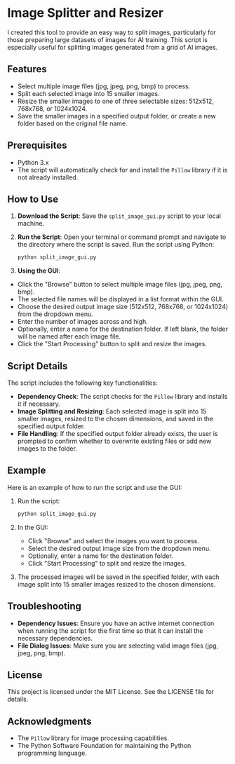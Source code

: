 # Image Splitter and Resizer

I created this tool to provide an easy way to split images, particularly for those preparing large datasets of images for AI training. This script is especially useful for splitting images generated from a grid of AI images.

## Features

- Select multiple image files (jpg, jpeg, png, bmp) to process.
- Split each selected image into 15 smaller images.
- Resize the smaller images to one of three selectable sizes: 512x512, 768x768, or 1024x1024.
- Save the smaller images in a specified output folder, or create a new folder based on the original file name.

## Prerequisites

- Python 3.x
- The script will automatically check for and install the `Pillow` library if it is not already installed.

## How to Use

1. **Download the Script**: Save the `split_image_gui.py` script to your local machine.

2. **Run the Script**: Open your terminal or command prompt and navigate to the directory where the script is saved. Run the script using Python:
    ```sh
    python split_image_gui.py
    ```

3. **Using the GUI**:
- Click the "Browse" button to select multiple image files (jpg, jpeg, png, bmp).
- The selected file names will be displayed in a list format within the GUI.
- Choose the desired output image size (512x512, 768x768, or 1024x1024) from the dropdown menu.
- Enter the number of images across and high.
- Optionally, enter a name for the destination folder. If left blank, the folder will be named after each image file.
- Click the "Start Processing" button to split and resize the images.

## Script Details

The script includes the following key functionalities:

- **Dependency Check**: The script checks for the `Pillow` library and installs it if necessary.
- **Image Splitting and Resizing**: Each selected image is split into 15 smaller images, resized to the chosen dimensions, and saved in the specified output folder.
- **File Handling**: If the specified output folder already exists, the user is prompted to confirm whether to overwrite existing files or add new images to the folder.

## Example

Here is an example of how to run the script and use the GUI:

1. Run the script:
    ```sh
    python split_image_gui.py
    ```

2. In the GUI:
    - Click "Browse" and select the images you want to process.
    - Select the desired output image size from the dropdown menu.
    - Optionally, enter a name for the destination folder.
    - Click "Start Processing" to split and resize the images.

3. The processed images will be saved in the specified folder, with each image split into 15 smaller images resized to the chosen dimensions.

## Troubleshooting

- **Dependency Issues**: Ensure you have an active internet connection when running the script for the first time so that it can install the necessary dependencies.
- **File Dialog Issues**: Make sure you are selecting valid image files (jpg, jpeg, png, bmp).

## License

This project is licensed under the MIT License. See the LICENSE file for details.

## Acknowledgments

- The `Pillow` library for image processing capabilities.
- The Python Software Foundation for maintaining the Python programming language.
